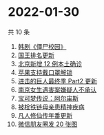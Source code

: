 # 2022-01-30

共 10 条

<!-- BEGIN -->
<!-- 最后更新时间 Sun Jan 30 2022 00:08:19 GMT+0800 (China Standard Time) -->

1. [韩剧《僵尸校园》](https://www.zhihu.com/search?q=僵尸校园)
1. [国王排名更新](https://www.zhihu.com/search?q=国王排名)
1. [北京新增 12 例本土确诊](https://www.zhihu.com/search?q=北京新增)
1. [苹果支持戴口罩解锁](https://www.zhihu.com/search?q=苹果支持戴口罩解锁)
1. [进击的巨人最终季 Part2 更新](https://www.zhihu.com/search?q=进击的巨人)
1. [南京女生遇害案嫌疑人不承认](https://www.zhihu.com/search?q=南京女生遇害案)
1. [宝可梦传说：阿尔宙斯](https://www.zhihu.com/search?q=阿尔宙斯)
1. [被栓铁链母亲患精神疾病](https://www.zhihu.com/search?q=被栓铁链母亲患精神疾病)
1. [凡人修仙传年番更新](https://www.zhihu.com/search?q=凡人修仙传)
1. [微信朋友圈发 20 张图](https://www.zhihu.com/search?q=微信更新)

<!-- END -->
